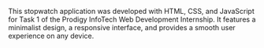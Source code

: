 This stopwatch application was developed with HTML, CSS, and JavaScript for Task 1 of the Prodigy InfoTech Web Development Internship. It features a minimalist design, a responsive interface, and provides a smooth user experience on any device.
